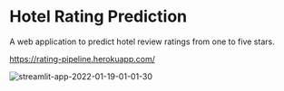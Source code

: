# Hotel Rating Prediction 


A web application to predict hotel review ratings from one to five stars.

https://rating-pipeline.herokuapp.com/

![streamlit-app-2022-01-19-01-01-30](https://user-images.githubusercontent.com/87251702/150107568-ae64e774-978d-45f3-853a-f15bafd3376b.gif)
